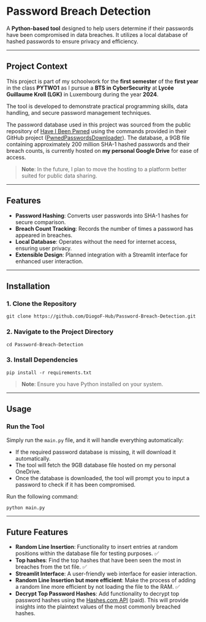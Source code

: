 # **Password Breach Detection**

A **Python-based tool** designed to help users determine if their passwords have been compromised in data breaches. It utilizes a local database of hashed passwords to ensure privacy and efficiency.

---

## **Project Context**

This project is part of my schoolwork for the **first semester** of the **first year** in the class **PYTWO1** as I pursue a **BTS in CyberSecurity** at **Lycée Guillaume Kroll (LGK)** in Luxembourg during the year **2024**.

The tool is developed to demonstrate practical programming skills, data handling, and secure password management techniques.

The password database used in this project was sourced from the public repository of [Have I Been Pwned](https://haveibeenpwned.com/) using the commands provided in their GitHub project ([PwnedPasswordsDownloader](https://github.com/HaveIBeenPwned/PwnedPasswordsDownloader)). The database, a 9GB file containing approximately 200 million SHA-1 hashed passwords and their breach counts, is currently hosted on **my personal Google Drive** for ease of access.

> **Note**: In the future, I plan to move the hosting to a platform better suited for public data sharing.

---

## **Features**

- **Password Hashing**: Converts user passwords into SHA-1 hashes for secure comparison.
- **Breach Count Tracking**: Records the number of times a password has appeared in breaches.
- **Local Database**: Operates without the need for internet access, ensuring user privacy.
- **Extensible Design**: Planned integration with a Streamlit interface for enhanced user interaction.

---

## **Installation**

### **1. Clone the Repository**
```
git clone https://github.com/DiogoF-Hub/Password-Breach-Detection.git
```

### **2. Navigate to the Project Directory**
```
cd Password-Breach-Detection
```

### **3. Install Dependencies**
```
pip install -r requirements.txt
```
> **Note**: Ensure you have Python installed on your system.

---

## **Usage**

### **Run the Tool**
Simply run the `main.py` file, and it will handle everything automatically:
- If the required password database is missing, it will download it automatically.
- The tool will fetch the 9GB database file hosted on my personal OneDrive.
- Once the database is downloaded, the tool will prompt you to input a password to check if it has been compromised.

Run the following command:
```
python main.py
```

---

## **Future Features**

- **Random Line Insertion**: Functionality to insert entries at random positions within the database file for testing purposes. ✅
- **Top hashes**: Find the top hashes that have been seen the most in breaches from the txt file. ✅
- **Streamlit Interface**: A user-friendly web interface for easier interaction.
- **Random Line Insertion but more efficient**: Make the process of adding a random line more efficient by not loading the file to the RAM. ✅
- **Decrypt Top Password Hashes**: Add functionality to decrypt top password hashes using the [Hashes.com API](https://hashes.com/en/docs) (paid). This will provide insights into the plaintext values of the most commonly breached hashes.


